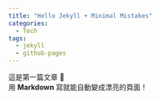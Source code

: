 ```yaml
---
title: "Hello Jekyll + Minimal Mistakes"
categories:
  - Tech
tags:
  - jekyll
  - github-pages
---
```


這是第一篇文章 🎉  
用 **Markdown** 寫就能自動變成漂亮的頁面！
